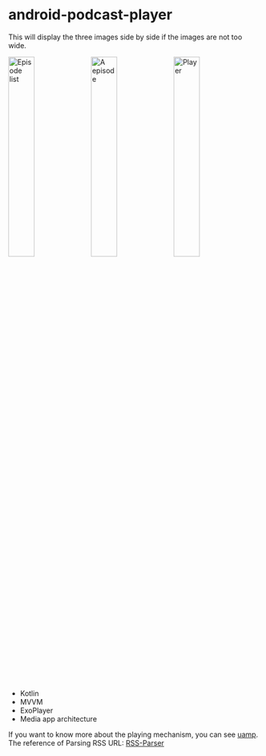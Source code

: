 # android-podcast-player


This will display the three images side by side if the images are not too wide.

<p float="middle">
    <img src="https://github.com/joeboycom/android-podcast-player/blob/master/docs/podcast-player-list.png" alt="Episode list" width="32%"/>
    <img src="https://github.com/joeboycom/android-podcast-player/blob/master/docs/podcast-player-episode.png" alt="A episode" width="32%"/>
    <img src="https://github.com/joeboycom/android-podcast-player/blob/master/docs/podcast-player-player.png" alt="Player" width="32%"/>
</p>

- Kotlin
- MVVM
- ExoPlayer
- Media app architecture

If you want to know more about the playing mechanism, you can see [uamp](https://github.com/android/uamp).
The reference of Parsing RSS URL: [RSS-Parser](https://github.com/prof18/RSS-Parser)
